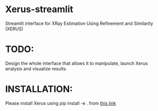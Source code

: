 # Xerus-streamlit
Streamlit interface for XRay Estimation Using Refinement and Similarity (XERUS)


# TODO:
Design the whole interface that allows it to manipulate, launch Xerus analysis and visualize results.

# INSTALLATION:

Please install Xerus using pip install -e . from [this link](https://www.github.com/pedrobcst/Xerus/)




